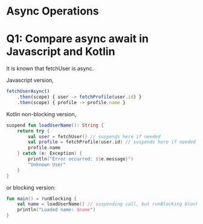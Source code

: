# Async Operations

# Q1: Compare async await in Javascript and Kotlin
It is known that fetchUser is async.

Javascript version,
```javascript
fetchUserAsync()
    .then(scope) { user -> fetchProfile(user.id) }
    .then(scope) { profile -> profile.name }
```
Kotlin non-blocking version,
```kotlin
suspend fun loadUserName(): String {
    return try {
        val user = fetchUser() // suspends here if needed
        val profile = fetchProfile(user.id) // suspends here if needed
        profile.name
    } catch (e: Exception) {
        println("Error occurred: ${e.message}")
        "Unknown User"
    }
}

```
or blocking version: 
```kotlin
fun main() = runBlocking {
    val name = loadUserName() // suspending call, but runBlocking blocks the main thread
    println("Loaded name: $name")
}
```

